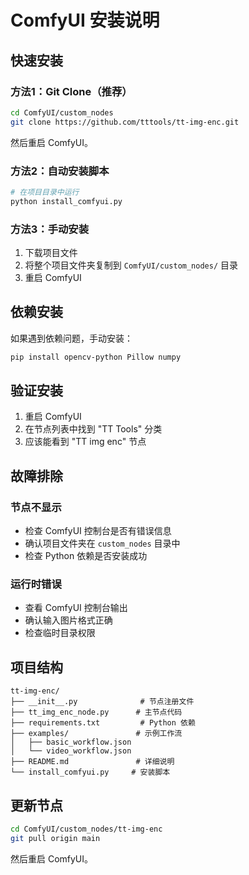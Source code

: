 # ComfyUI 安装说明

## 快速安装

### 方法1：Git Clone（推荐）
```bash
cd ComfyUI/custom_nodes
git clone https://github.com/tttools/tt-img-enc.git
```
然后重启 ComfyUI。

### 方法2：自动安装脚本
```bash
# 在项目目录中运行
python install_comfyui.py
```

### 方法3：手动安装
1. 下载项目文件
2. 将整个项目文件夹复制到 `ComfyUI/custom_nodes/` 目录
3. 重启 ComfyUI

## 依赖安装

如果遇到依赖问题，手动安装：
```bash
pip install opencv-python Pillow numpy
```

## 验证安装

1. 重启 ComfyUI
2. 在节点列表中找到 "TT Tools" 分类
3. 应该能看到 "TT img enc" 节点

## 故障排除

### 节点不显示
- 检查 ComfyUI 控制台是否有错误信息
- 确认项目文件夹在 `custom_nodes` 目录中
- 检查 Python 依赖是否安装成功

### 运行时错误
- 查看 ComfyUI 控制台输出
- 确认输入图片格式正确
- 检查临时目录权限

## 项目结构

```
tt-img-enc/
├── __init__.py              # 节点注册文件
├── tt_img_enc_node.py      # 主节点代码
├── requirements.txt         # Python 依赖
├── examples/               # 示例工作流
│   ├── basic_workflow.json
│   └── video_workflow.json
├── README.md               # 详细说明
└── install_comfyui.py     # 安装脚本
```

## 更新节点

```bash
cd ComfyUI/custom_nodes/tt-img-enc
git pull origin main
```
然后重启 ComfyUI。
